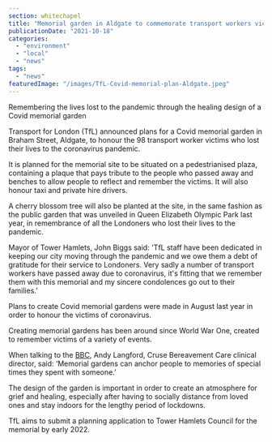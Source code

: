 ```yaml
---
section: whitechapel
title: "Memorial garden in Aldgate to commemorate transport workers victims"
publicationDate: "2021-10-18"
categories: 
  - "environment"
  - "local"
  - "news"
tags: 
  - "news"
featuredImage: "/images/TfL-Covid-memorial-plan-Aldgate.jpeg"
---
```


Remembering the lives lost to the pandemic through the healing design of a Covid memorial garden

Transport for London (TfL) announced plans for a Covid memorial garden in Braham Street, Aldgate, to honour the 98 transport worker victims who lost their lives to the coronavirus pandemic. 

It is planned for the memorial site to be situated on a pedestrianised plaza, containing a plaque that pays tribute to the people who passed away and benches to allow people to reflect and remember the victims. It will also honour taxi and private hire drivers.

A cherry blossom tree will also be planted at the site, in the same fashion as the public garden that was unveiled in Queen Elizabeth Olympic Park last year, in remembrance of all the Londoners who lost their lives to the pandemic.

Mayor of Tower Hamlets, John Biggs said: 'TfL staff have been dedicated in keeping our city moving through the pandemic and we owe them a debt of gratitude for their service to Londoners. Very sadly a number of transport workers have passed away due to coronavirus, it's fitting that we remember them with this memorial and my sincere condolences go out to their families.’

Plans to create Covid memorial gardens were made in August last year in order to honour the victims of coronavirus. 

Creating memorial gardens has been around since World War One, created to remember victims of a variety of events. 

When talking to the [BBC](https://www.bbc.co.uk/news/uk-england-53592911), Andy Langford, Cruse Bereavement Care clinical director, said: ‘Memorial gardens can anchor people to memories of special times they spent with someone.’

The design of the garden is important in order to create an atmosphere for grief and healing, especially after having to socially distance from loved ones and stay indoors for the lengthy period of lockdowns.

TfL aims to submit a planning application to Tower Hamlets Council for the memorial by early 2022.
